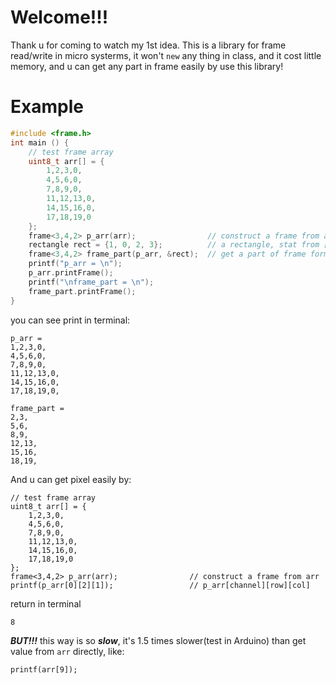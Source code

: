 Welcome!!!
==========

Thank u for coming to watch my 1st idea.
This is a library for frame read/write in micro systerms, it won't `new` any thing in class, and it cost little memory, and u can get any part in frame easily by use this library!


Example
=======
```cpp
#include <frame.h>
int main () {
    // test frame array
    uint8_t arr[] = {
        1,2,3,0,
        4,5,6,0,
        7,8,9,0,
        11,12,13,0,
        14,15,16,0,
        17,18,19,0
    };
    frame<3,4,2> p_arr(arr);                // construct a frame from arr
    rectangle rect = {1, 0, 2, 3};          // a rectangle, stat from [x=1,y=0], and [width=2,height=3]
    frame<3,4,2> frame_part(p_arr, &rect);  // get a part of frame form p_arr
    printf("p_arr = \n");
    p_arr.printFrame();
    printf("\nframe_part = \n");
    frame_part.printFrame();
}
```
you can see print in terminal:
```
p_arr = 
1,2,3,0,
4,5,6,0,
7,8,9,0,
11,12,13,0,
14,15,16,0,
17,18,19,0,

frame_part = 
2,3,
5,6,
8,9,
12,13,
15,16,
18,19,
```
And u can get pixel easily by:
```
// test frame array
uint8_t arr[] = {
    1,2,3,0,
    4,5,6,0,
    7,8,9,0,
    11,12,13,0,
    14,15,16,0,
    17,18,19,0
};
frame<3,4,2> p_arr(arr);                // construct a frame from arr
printf(p_arr[0][2][1]);                 // p_arr[channel][row][col]
```
return in terminal
```
8
```
***BUT!!!*** this way is so ***slow***, it's 1.5 times slower(test in Arduino) than get value from `arr` directly, like:
```
printf(arr[9]);
```


